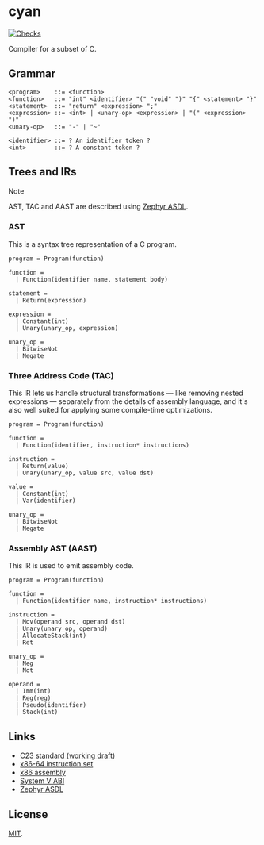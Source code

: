 # cyan

[![Checks](https://img.shields.io/github/actions/workflow/status/norskeld/cyan/checks.yml?style=flat-square&colorA=22272d&colorB=22272d&label=checks)](https://github.com/norskeld/cyan/actions/workflows/checks.yml)

Compiler for a subset of C.

## Grammar

```ebnf
<program>    ::= <function>
<function>   ::= "int" <identifier> "(" "void" ")" "{" <statement> "}"
<statement>  ::= "return" <expression> ";"
<expression> ::= <int> | <unary-op> <expression> | "(" <expression> ")"
<unary-op>   ::= "-" | "~"

<identifier> ::= ? An identifier token ?
<int>        ::= ? A constant token ?
```

## Trees and IRs

> [!NOTE]
> AST, TAC and AAST are described using [Zephyr ASDL][zephyr].

### AST

This is a syntax tree representation of a C program.

```zephyr
program = Program(function)

function =
  | Function(identifier name, statement body)

statement =
  | Return(expression)

expression =
  | Constant(int)
  | Unary(unary_op, expression)

unary_op =
  | BitwiseNot
  | Negate
```

### Three Address Code (TAC)

This IR lets us handle structural transformations — like removing nested expressions — separately from the details of assembly language, and it's also well suited for applying some compile-time optimizations.

```zephyr
program = Program(function)

function =
  | Function(identifier, instruction* instructions)

instruction =
  | Return(value)
  | Unary(unary_op, value src, value dst)

value =
  | Constant(int)
  | Var(identifier)

unary_op =
  | BitwiseNot
  | Negate
```

### Assembly AST (AAST)

This IR is used to emit assembly code.

```zephyr
program = Program(function)

function =
  | Function(identifier name, instruction* instructions)

instruction =
  | Mov(operand src, operand dst)
  | Unary(unary_op, operand)
  | AllocateStack(int)
  | Ret

unary_op =
  | Neg
  | Not

operand =
  | Imm(int)
  | Reg(reg)
  | Pseudo(identifier)
  | Stack(int)
```

## Links

- [C23 standard (working draft)](https://open-std.org/JTC1/SC22/WG14/www/docs/n3220.pdf)
- [x86-64 instruction set](https://www.felixcloutier.com/x86/)
- [x86 assembly](https://en.wikibooks.org/wiki/X86_Assembly)
- [System V ABI](https://gitlab.com/x86-psABIs/x86-64-ABI)
- [Zephyr ASDL][zephyr]

## License

[MIT](LICENSE).

<!-- Links. -->

[zephyr]: https://www.cs.princeton.edu/~appel/papers/asdl97.pdf
